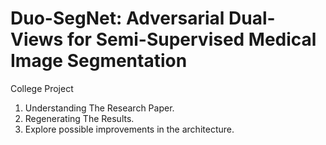 # Duo-SegNet: Adversarial Dual-Views for Semi-Supervised Medical Image Segmentation


College Project

1. Understanding The Research Paper.
2. Regenerating The Results.
3. Explore possible improvements in the architecture.
